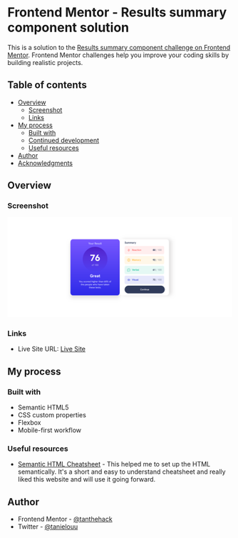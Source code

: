 # Frontend Mentor - Results summary component solution

This is a solution to the [Results summary component challenge on Frontend Mentor](https://www.frontendmentor.io/challenges/results-summary-component-CE_K6s0maV). Frontend Mentor challenges help you improve your coding skills by building realistic projects. 

## Table of contents

- [Overview](#overview)
  - [Screenshot](#screenshot)
  - [Links](#links)
- [My process](#my-process)
  - [Built with](#built-with)
  - [Continued development](#continued-development)
  - [Useful resources](#useful-resources)
- [Author](#author)
- [Acknowledgments](#acknowledgments)

## Overview

### Screenshot

![Site Screenshot](assets/images/screenshot.png)


### Links
- Live Site URL: [Live Site](https://incandescent-fox-06b84a.netlify.app/)

## My process

### Built with

- Semantic HTML5
- CSS custom properties
- Flexbox
- Mobile-first workflow

### Useful resources

- [Semantic HTML Cheatsheet](https://www.codecademy.com/learn/learn-html/modules/learn-semantic-html/cheatsheet) - This helped me to set up the HTML semantically. It's a short and easy to understand cheatsheet and really liked this website and will use it going forward.

## Author

- Frontend Mentor - [@tanthehack](https://www.frontendmentor.io/profile/tanthehack)
- Twitter - [@tanielouu](https://www.twitter.com/yourusername)
